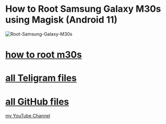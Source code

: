 # How to Root Samsung Galaxy M30s using Magisk (Android 11)

![Root-Samsung-Galaxy-M30s](https://user-images.githubusercontent.com/81384987/230970644-91c6fd52-f983-4afc-9907-fa219b2b5aa5.png)

# [how to root m30s](https://magiskapp.com/root-samsung-galaxy-m30s-using-magisk/)
# [all Teligram files](https://t.me/m30sroot)
# [all GitHub files](https://github.com/akashdip2001/m30s-recovery)

[my YouTube Channel](https://www.youtube.com/channel/UCxvmp634YDc41xCWOdvWqoQ)
